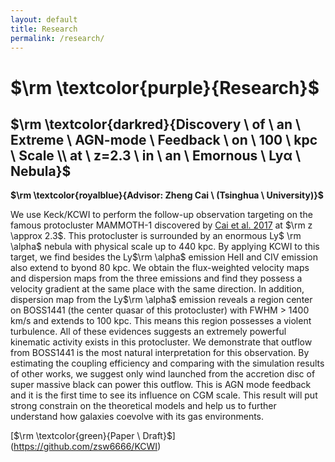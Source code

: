 ```yaml
---
layout: default
title: Research
permalink: /research/
---
```


# $\rm \textcolor{purple}{Research}$

## $\rm \textcolor{darkred}{Discovery \ of \ an \ Extreme \ AGN-mode \ Feedback \ on \ 100 \ kpc \ Scale \\ at \ z=2.3 \ in \ an \ Emornous \ Lyα \ Nebula}$

**$\rm \textcolor{royalblue}{Advisor: Zheng Cai \ (Tsinghua \ University)}$**

We use Keck/KCWI to perform the follow-up observation targeting on the famous protocluster MAMMOTH-1 discovered by [Cai et al. 2017](https://arxiv.org/abs/1609.02913) at $\rm z \approx 2.3$. This protocluster is surrounded by an enormous Ly$ \rm \alpha$ nebula with physical scale up to 440 kpc. By applying KCWI to this target, we find besides the Ly$\rm \alpha$  emission HeII and CIV emission also extend to byond 80 kpc. We obtain the flux-weighted velocity maps and dispersion maps from the three emissions and find they possess a velocity gradient at the same place with the same direction. In addition, dispersion map from the Ly$\rm \alpha$ emission reveals a region center on BOSS1441 (the center quasar of this protocluster) with FWHM > 1400 km/s and extends to 100 kpc.  This means this region possesses a violent turbulence. All of these evidences suggests an extremely powerful kinematic activity exists in this protocluster. We demonstrate that outflow from BOSS1441 is the most natural interpretation for this observation. By estimating the coupling efficiency and comparing with the simulation results of other works, we suggest only wind launched from the accretion disc of super massive black can power this outflow. This is AGN mode feedback and it is the first time to see its influence on CGM scale. This result will put strong constrain on the theoretical models and help us to further understand how galaxies coevolve with its gas environments.

[$\rm \textcolor{green}{Paper \ Draft}$] (https://github.com/zsw6666/KCWI)



